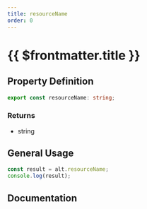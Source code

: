 ```yaml
---
title: resourceName
order: 0
---
```


# {{ $frontmatter.title }}

<!--@include: ./resourceName_partial_header.md-->

## Property Definition

```ts
export const resourceName: string;
```

### Returns

* string

## General Usage

```ts
const result = alt.resourceName;
console.log(result);
```

## Documentation

<!--@include: ./resourceName_partial_footer.md-->
